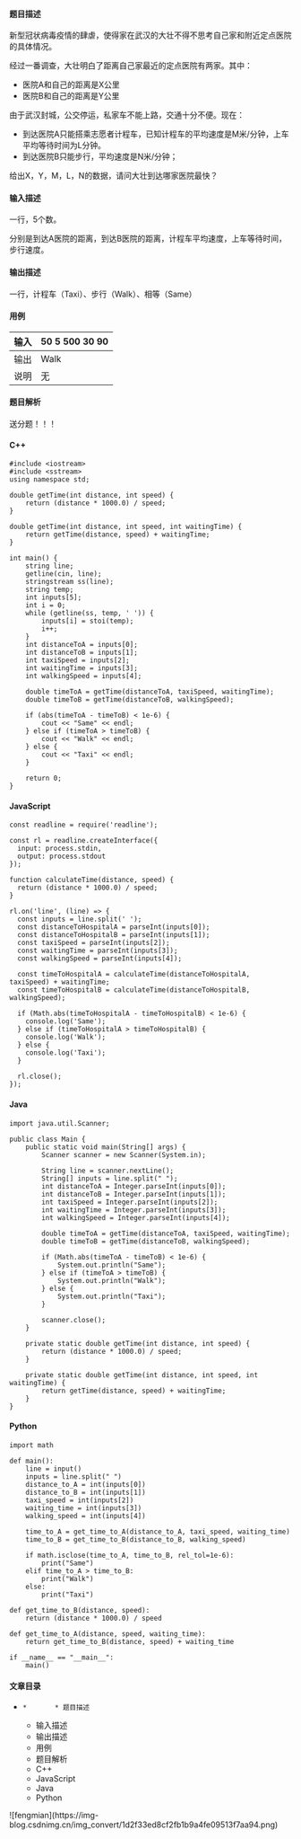 #### 题目描述

新型冠状病毒疫情的肆虐，使得家在武汉的大壮不得不思考自己家和附近定点医院的具体情况。

经过一番调查，大壮明白了距离自己家最近的定点医院有两家。其中：

  * 医院A和自己的距离是X公里
  * 医院B和自己的距离是Y公里

由于武汉封城，公交停运，私家车不能上路，交通十分不便。现在：

  * 到达医院A只能搭乘志愿者计程车，已知计程车的平均速度是M米/分钟，上车平均等待时间为L分钟。
  * 到达医院B只能步行，平均速度是N米/分钟；

给出X，Y，M，L，N的数据，请问大壮到达哪家医院最快？

#### 输入描述

一行，5个数。

分别是到达A医院的距离，到达B医院的距离，计程车平均速度，上车等待时间，步行速度。

#### 输出描述

一行，计程车（Taxi）、步行（Walk）、相等（Same）

#### 用例

输入| 50 5 500 30 90  
---|---  
输出| Walk  
说明| 无  
  
#### 题目解析

送分题！！！

#### C++

    
    
    #include <iostream>
    #include <sstream>
    using namespace std;
    
    double getTime(int distance, int speed) {
        return (distance * 1000.0) / speed;
    }
    
    double getTime(int distance, int speed, int waitingTime) {
        return getTime(distance, speed) + waitingTime;
    }
    
    int main() {
        string line;
        getline(cin, line);
        stringstream ss(line);
        string temp;
        int inputs[5];
        int i = 0;
        while (getline(ss, temp, ' ')) {
            inputs[i] = stoi(temp);
            i++;
        }
        int distanceToA = inputs[0];
        int distanceToB = inputs[1];
        int taxiSpeed = inputs[2];
        int waitingTime = inputs[3];
        int walkingSpeed = inputs[4];
    
        double timeToA = getTime(distanceToA, taxiSpeed, waitingTime);
        double timeToB = getTime(distanceToB, walkingSpeed);
    
        if (abs(timeToA - timeToB) < 1e-6) {
            cout << "Same" << endl;
        } else if (timeToA > timeToB) {
            cout << "Walk" << endl;
        } else {
            cout << "Taxi" << endl;
        }
    
        return 0;
    }
    
    
    

#### JavaScript

    
    
    const readline = require('readline');
    
    const rl = readline.createInterface({
      input: process.stdin,
      output: process.stdout
    });
    
    function calculateTime(distance, speed) {
      return (distance * 1000.0) / speed;
    }
    
    rl.on('line', (line) => {
      const inputs = line.split(' ');
      const distanceToHospitalA = parseInt(inputs[0]);
      const distanceToHospitalB = parseInt(inputs[1]);
      const taxiSpeed = parseInt(inputs[2]);
      const waitingTime = parseInt(inputs[3]);
      const walkingSpeed = parseInt(inputs[4]);
    
      const timeToHospitalA = calculateTime(distanceToHospitalA, taxiSpeed) + waitingTime;
      const timeToHospitalB = calculateTime(distanceToHospitalB, walkingSpeed);
    
      if (Math.abs(timeToHospitalA - timeToHospitalB) < 1e-6) {
        console.log('Same');
      } else if (timeToHospitalA > timeToHospitalB) {
        console.log('Walk');
      } else {
        console.log('Taxi');
      }
    
      rl.close();
    });
    
    
    

#### Java

    
    
    import java.util.Scanner;
    
    public class Main {
        public static void main(String[] args) {
            Scanner scanner = new Scanner(System.in);
    
            String line = scanner.nextLine();
            String[] inputs = line.split(" ");
            int distanceToA = Integer.parseInt(inputs[0]);
            int distanceToB = Integer.parseInt(inputs[1]);
            int taxiSpeed = Integer.parseInt(inputs[2]);
            int waitingTime = Integer.parseInt(inputs[3]);
            int walkingSpeed = Integer.parseInt(inputs[4]);
    
            double timeToA = getTime(distanceToA, taxiSpeed, waitingTime);
            double timeToB = getTime(distanceToB, walkingSpeed);
    
            if (Math.abs(timeToA - timeToB) < 1e-6) {
                System.out.println("Same");
            } else if (timeToA > timeToB) {
                System.out.println("Walk");
            } else {
                System.out.println("Taxi");
            }
    
            scanner.close();
        }
    
        private static double getTime(int distance, int speed) {
            return (distance * 1000.0) / speed;
        }
    
        private static double getTime(int distance, int speed, int waitingTime) {
            return getTime(distance, speed) + waitingTime;
        }
    }
    
    

#### Python

    
    
    import math
    
    def main():
        line = input()
        inputs = line.split(" ")
        distance_to_A = int(inputs[0])
        distance_to_B = int(inputs[1])
        taxi_speed = int(inputs[2])
        waiting_time = int(inputs[3])
        walking_speed = int(inputs[4])
    
        time_to_A = get_time_to_A(distance_to_A, taxi_speed, waiting_time)
        time_to_B = get_time_to_B(distance_to_B, walking_speed)
    
        if math.isclose(time_to_A, time_to_B, rel_tol=1e-6):
            print("Same")
        elif time_to_A > time_to_B:
            print("Walk")
        else:
            print("Taxi")
    
    def get_time_to_B(distance, speed):
        return (distance * 1000.0) / speed
    
    def get_time_to_A(distance, speed, waiting_time):
        return get_time_to_B(distance, speed) + waiting_time
    
    if __name__ == "__main__":
        main()
    

#### 文章目录

  *     *       * 题目描述
      * 输入描述
      * 输出描述
      * 用例
      * 题目解析
      * C++
      * JavaScript
      * Java
      * Python

![fengmian](https://img-
blog.csdnimg.cn/img_convert/1d2f33ed8cf2fb1b9a4fe09513f7aa94.png)

